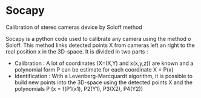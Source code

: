 # Socapy
Calibration of stereo cameras device by Soloff method

Socapy is a python code used to calibrate any camera using the method o Soloff. This method links detected points X from cameras left an right to the real position x in the 3D-space. It is divided in two parts :
- Calibration : A lot of coordinates (X=(X,Y) and x(x,y,z)) are known and a polynomial form P can be estimate for each coordinate X = P(x)
- Identification : With a Levenberg-Marcquardt algorithm, it is possible to build new points into the 3D-space using the detected points X and the polynomials P (x = f(P1(x1), P2(Y1), P3(X2), P4(Y2))
